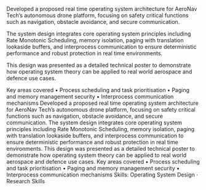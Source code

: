 Developed a proposed real time operating system architecture for AeroNav Tech’s autonomous drone platform, focusing on safety critical functions such as navigation, obstacle avoidance, and secure communication.

The system design integrates core operating system principles including Rate Monotonic Scheduling, memory isolation, paging with translation lookaside buffers, and interprocess communication to ensure deterministic performance and robust protection in real time environments.

This design was presented as a detailed technical poster to demonstrate how operating system theory can be applied to real world aerospace and defence use cases.

Key areas covered
• Process scheduling and task prioritisation
• Paging and memory management security
• Interprocess communication mechanisms
Developed a proposed real time operating system architecture for AeroNav Tech’s autonomous drone platform, focusing on safety critical functions such as navigation, obstacle avoidance, and secure communication. The system design integrates core operating system principles including Rate Monotonic Scheduling, memory isolation, paging with translation lookaside buffers, and interprocess communication to ensure deterministic performance and robust protection in real time environments. This design was presented as a detailed technical poster to demonstrate how operating system theory can be applied to real world aerospace and defence use cases. Key areas covered • Process scheduling and task prioritisation • Paging and memory management security • Interprocess communication mechanisms
Skills: Operating System Design · Research Skills

